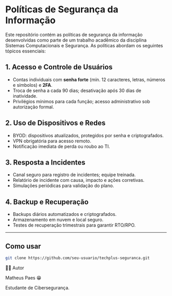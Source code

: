 # Políticas de Segurança da Informação

Este repositório contém as políticas de segurança da informação desenvolvidas como parte de um trabalho acadêmico da disciplina Sistemas Computacionais e Segurança. As políticas abordam os seguintes tópicos essenciais:

## 1. Acesso e Controle de Usuários
- Contas individuais com **senha forte** (mín. 12 caracteres, letras, números e símbolos) e **2FA**.
- Troca de senha a cada 90 dias; desativação após 30 dias de inatividade.
- Privilégios mínimos para cada função; acesso administrativo sob autorização formal.

## 2. Uso de Dispositivos e Redes
- BYOD: dispositivos atualizados, protegidos por senha e criptografados.
- VPN obrigatória para acesso remoto.
- Notificação imediata de perda ou roubo ao TI.

## 3. Resposta a Incidentes
- Canal seguro para registro de incidentes; equipe treinada.
- Relatório de incidente com causa, impacto e ações corretivas.
- Simulações periódicas para validação do plano.

## 4. Backup e Recuperação
- Backups diários automatizados e criptografados.
- Armazenamento em nuvem e local seguro.
- Testes de recuperação trimestrais para garantir RTO/RPO.

---

## Como usar
```bash
git clone https://github.com/seu-usuario/techplus-seguranca.git
```
👨‍💻 Autor

Matheus Paes 😁

Estudante de Cibersegurança.
